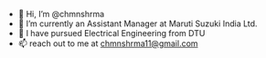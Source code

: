 - 👋 Hi, I’m @chmnshrma
- 👀 I’m currently an Assistant Manager at Maruti Suzuki India Ltd.
- 🌱 I have pursued Electrical Engineering from DTU
- 📫 reach out to me at chmnshrma11@gmail.com

<!---
chmnshrma/chmnshrma is a ✨ special ✨ repository because its `README.md` (this file) appears on your GitHub profile.
You can click the Preview link to take a look at your changes.
--->
